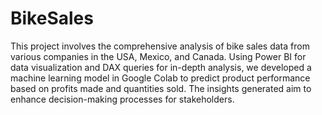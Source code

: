 # BikeSales
This project involves the comprehensive analysis of bike sales data from various companies in the USA, Mexico, and Canada. Using Power BI for data visualization and DAX queries for in-depth analysis, we developed a machine learning model in Google Colab to predict product performance based on profits made and quantities sold. The insights generated aim to enhance decision-making processes for stakeholders.